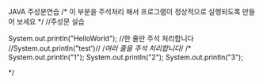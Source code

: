 JAVA 주성분연습
/*
이 부분을 주석처리 해서 프로그램이 정상적으로 실행되도록 만들어 보세요
*/
//주성문 실습

System.out.println("HelloWorld");
//한 줄만 주석 처리합니다
//System.out.println("test')//
/*여러 줄을 주석 처리합니다*/
/*
 System.out.println("1");
 System.out.println("2");
 System.out.println("3");

 */
